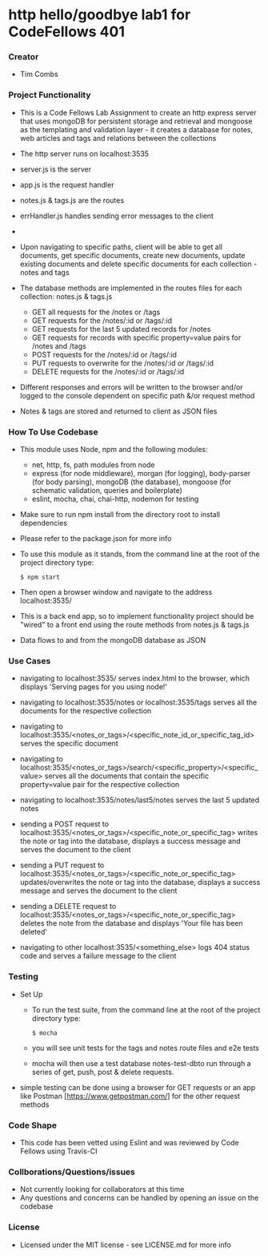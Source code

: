 # http hello/goodbye lab1 for CodeFellows 401

### Creator
 - Tim Combs

### Project Functionality
  - This is a Code Fellows Lab Assignment to create an http express server that uses mongoDB for persistent storage and retrieval and mongoose as the templating and validation layer - it creates a database for notes, web articles and tags and relations between the collections
  - The http server runs on localhost:3535

  - server.js is the server
  - app.js is the request handler
  - notes.js & tags.js are the routes
  - errHandler.js handles sending error messages to the client
  -

  - Upon navigating to specific paths, client will be able to get all documents, get specific documents, create new documents, update existing documents and delete specific documents for each collection - notes and tags
  - The database methods are implemented in the routes files for each collection: notes.js & tags.js
    - GET all requests for the /notes or /tags
    - GET requests for the /notes/:id or /tags/:id
    - GET requests for the last 5 updated records for /notes
    - GET requests for records with specific property=value pairs for /notes and /tags
    - POST requests for the /notes/:id or /tags/:id
    - PUT requests to overwrite for the /notes/:id or /tags/:id
    - DELETE requests for the /notes/:id or /tags/:id
  
  - Different responses and errors will be written to the browser and/or logged to the console dependent on specific path &/or request method
  - Notes & tags are stored and returned to client as JSON files

### How To Use Codebase
  - This module uses Node, npm and the following modules:
    - net, http, fs, path modules from node
    - express (for node middleware), morgan (for logging), body-parser (for body parsing), mongoDB (the database), mongoose (for schematic validation, queries and boilerplate)
    - eslint, mocha, chai, chai-http, nodemon for testing
  - Make sure to run npm install from the directory root to install dependencies
  - Please refer to the package.json for more info

  - To use this module as it stands, from the command line at the root of the project directory type:
    ```
    $ npm start
    ``` 
  - Then open a browser window and navigate to the address localhost:3535/

  - This is a back end app, so to implement functionality project should be "wired" to a front end using the route methods from notes.js & tags.js

  - Data flows to and from the mongoDB database as JSON



### Use Cases

  - navigating to localhost:3535/ serves index.html to the browser, which displays 'Serving pages for you using node!'

  - navigating to localhost:3535/notes or localhost:3535/tags serves all the documents for the respective collection
  - navigating to localhost:3535/<notes_or_tags>/<specific_note_id_or_specific_tag_id> serves the specific document

  - navigating to localhost:3535/<notes_or_tags>/search/<specific_property>/<specific_value> serves all the documents that contain the specific property=value pair for the respective collection

  - navigating to localhost:3535/notes/last5/notes serves the last 5 updated notes

  - sending a POST request to localhost:3535/<notes_or_tags>/<specific_note_or_specific_tag> writes the note or tag into the database, displays a success message and serves the document to the client

  - sending a PUT request to localhost:3535/<notes_or_tags>/<specific_note_or_specific_tag> updates/overwrites the note or tag into the database, displays a success message and serves the document to the client

  - sending a DELETE request to localhost:3535/<notes_or_tags>/<specific_note_or_specific_tag> deletes the note from the database and displays 'Your file has been deleted'

  - navigating to other localhost:3535/<something_else> logs 404 status code and serves a failure message to the client
  

### Testing
  - Set Up
    - To run the test suite, from the command line at the root of the project directory type:
      ```
      $ mocha
      ```
    - you will see unit tests for the tags and notes route files and e2e tests

    - mocha will then use a test database notes-test-dbto run through a series of get, push, post & delete requests.

  - simple testing can be done using a browser for GET requests or an app like Postman [https://www.getpostman.com/] for the other request methods

### Code Shape
  - This code has been vetted using Eslint and was reviewed by Code Fellows using Travis-CI

### Collborations/Questions/issues
  - Not currently looking for collaborators at this time
  - Any questions and concerns can be handled by opening an issue on the codebase

### License
  - Licensed under the MIT license - see LICENSE.md for more info
